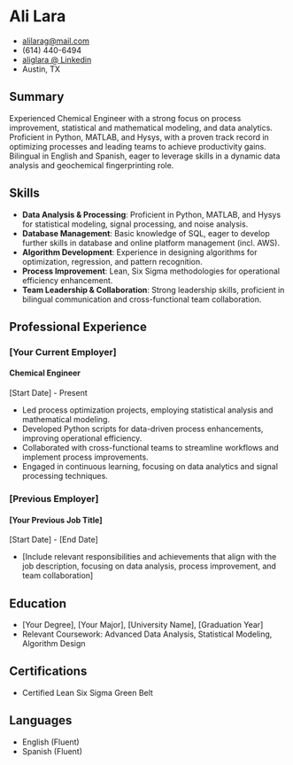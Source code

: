 
# Ali Lara

- <alilarag@mail.com>
- (614) 440-6494
- [aliglara @ Linkedin](https://www.linkedin.com/in/aliglara)
- Austin, TX

## Summary
Experienced Chemical Engineer with a strong focus on process improvement, statistical and mathematical modeling, and data analytics. Proficient in Python, MATLAB, and Hysys, with a proven track record in optimizing processes and leading teams to achieve productivity gains. Bilingual in English and Spanish, eager to leverage skills in a dynamic data analysis and geochemical fingerprinting role.

## Skills

- **Data Analysis & Processing**: Proficient in Python, MATLAB, and Hysys for statistical modeling, signal processing, and noise analysis.
- **Database Management**: Basic knowledge of SQL, eager to develop further skills in database and online platform management (incl. AWS).
- **Algorithm Development**: Experience in designing algorithms for optimization, regression, and pattern recognition.
- **Process Improvement**: Lean, Six Sigma methodologies for operational efficiency enhancement.
- **Team Leadership & Collaboration**: Strong leadership skills, proficient in bilingual communication and cross-functional team collaboration.

## Professional Experience

### [Your Current Employer]
#### Chemical Engineer
[Start Date] - Present
- Led process optimization projects, employing statistical analysis and mathematical modeling.
- Developed Python scripts for data-driven process enhancements, improving operational efficiency.
- Collaborated with cross-functional teams to streamline workflows and implement process improvements.
- Engaged in continuous learning, focusing on data analytics and signal processing techniques.

### [Previous Employer]
#### [Your Previous Job Title]
[Start Date] - [End Date]
- [Include relevant responsibilities and achievements that align with the job description, focusing on data analysis, process improvement, and team collaboration]

## Education

- [Your Degree], [Your Major], [University Name], [Graduation Year]
- Relevant Coursework: Advanced Data Analysis, Statistical Modeling, Algorithm Design

## Certifications

- Certified Lean Six Sigma Green Belt

## Languages

- English (Fluent)
- Spanish (Fluent)
